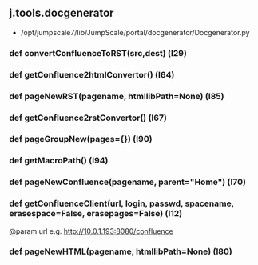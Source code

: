 ## j.tools.docgenerator

- /opt/jumpscale7/lib/JumpScale/portal/docgenerator/Docgenerator.py

### def convertConfluenceToRST(src,dest) (l29)

### def getConfluence2htmlConvertor() (l64)

### def pageNewRST(pagename, htmllibPath=None) (l85)

### def getConfluence2rstConvertor() (l67)

### def pageGroupNew(pages={}) (l90)

### def getMacroPath() (l94)

### def pageNewConfluence(pagename, parent="Home") (l70)

### def getConfluenceClient(url, login, passwd, spacename, erasespace=False, erasepages=False) (l12)

@param url e.g. http://10.0.1.193:8080/confluence

### def pageNewHTML(pagename, htmllibPath=None) (l80)

